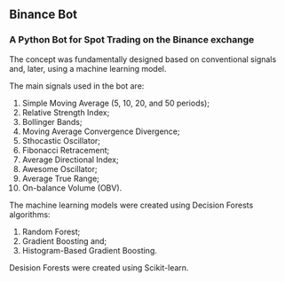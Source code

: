 ## Binance Bot

### A Python Bot for Spot Trading on the Binance exchange

The concept was fundamentally designed based on conventional signals and, later, using a machine learning model.

The main signals used in the bot are:
1. Simple Moving Average (5, 10, 20, and 50 periods);
2. Relative Strength Index;
3. Bollinger Bands;
4. Moving Average Convergence Divergence;
5. Sthocastic Oscillator;
6. Fibonacci Retracement;
7. Average Directional Index;
8. Awesome Oscillator;
9. Average True Range;
10. On-balance Volume (OBV).


The machine learning models were created using Decision Forests algorithms:
1. Random Forest;
2. Gradient Boosting and;
3. Histogram-Based Gradient Boosting.

Desision Forests were created using Scikit-learn.
